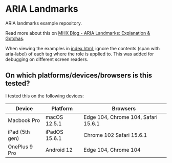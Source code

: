 # ARIA Landmarks

ARIA landmarks example repository.

Read more about this on [MHX Blog - ARIA Landmarks: Explanation & Gotchas](http://mhx.be/blog/aria-landmarks).

When viewing the examples in [index.html](index.html), ignore the contents (span with aria-label) of each tag where the role is applied to.
This was added for debugging on different screen readers. 

## On which platforms/devices/browsers is this tested?

I tested this on the following devices:

| Device         | Platform       | Browsers       |
| -------------- | -------------- | -------------- |
| Macbook Pro    | macOS 12.5.1   | Edge 104, Chrome 104, Safari 15.6.1 |
| iPad (5th gen) | iPadOS 15.6.1  | Chrome 102 Safari 15.6.1 |
| OnePlus 9 Pro  | Android 12     | Edge 104, Chrome 104 |